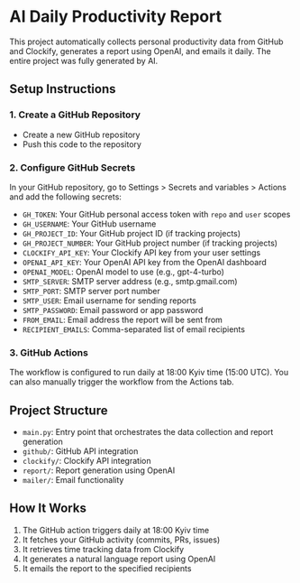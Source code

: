 # AI Daily Productivity Report

This project automatically collects personal productivity data from GitHub and Clockify, generates a report using OpenAI, and emails it daily. The entire project was fully generated by AI.

## Setup Instructions


### 1. Create a GitHub Repository

- Create a new GitHub repository
- Push this code to the repository

### 2. Configure GitHub Secrets

In your GitHub repository, go to Settings > Secrets and variables > Actions and add the following secrets:

- `GH_TOKEN`: Your GitHub personal access token with `repo` and `user` scopes
- `GH_USERNAME`: Your GitHub username
- `GH_PROJECT_ID`: Your GitHub project ID (if tracking projects)
- `GH_PROJECT_NUMBER`: Your GitHub project number (if tracking projects)
- `CLOCKIFY_API_KEY`: Your Clockify API key from your user settings
- `OPENAI_API_KEY`: Your OpenAI API key from the OpenAI dashboard
- `OPENAI_MODEL`: OpenAI model to use (e.g., gpt-4-turbo)
- `SMTP_SERVER`: SMTP server address (e.g., smtp.gmail.com)
- `SMTP_PORT`: SMTP server port number
- `SMTP_USER`: Email username for sending reports
- `SMTP_PASSWORD`: Email password or app password
- `FROM_EMAIL`: Email address the report will be sent from
- `RECIPIENT_EMAILS`: Comma-separated list of email recipients

### 3. GitHub Actions

The workflow is configured to run daily at 18:00 Kyiv time (15:00 UTC). You can also manually trigger the workflow from the Actions tab.

## Project Structure

- `main.py`: Entry point that orchestrates the data collection and report generation
- `github/`: GitHub API integration
- `clockify/`: Clockify API integration
- `report/`: Report generation using OpenAI
- `mailer/`: Email functionality

## How It Works

1. The GitHub action triggers daily at 18:00 Kyiv time
2. It fetches your GitHub activity (commits, PRs, issues)
3. It retrieves time tracking data from Clockify
4. It generates a natural language report using OpenAI
5. It emails the report to the specified recipients
